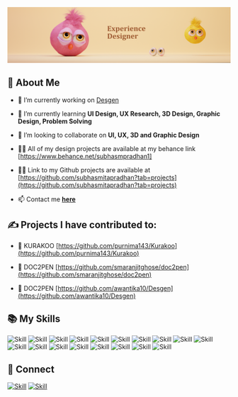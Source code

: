 ![Subhasmita Pradhan's-cover](./CoverImage.png)

## 🧔 About Me

- 🔭 I’m currently working on [Desgen](https://github.com/awantika10/Desgen)

- 🌱 I’m currently learning **UI Design, UX Research, 3D Design, Graphic Design, Problem Solving**

- 👯 I’m looking to collaborate on **UI, UX, 3D and Graphic Design**

- 👨‍💻 All of my design projects  are available at my behance link [https://www.behance.net/subhasmpradhan1]

- 👨‍💻 Link to my Github projects are available at [https://github.com/subhasmitapradhan?tab=projects](https://github.com/subhasmitapradhan?tab=projects)

- 📫 Contact me **[here](subhasmitapradhan1002@gmail.com)**


## ✍ Projects I have contributed to:



- 👯 KURAKOO [https://github.com/purnima143/Kurakoo](https://github.com/purnima143/Kurakoo)

- 👯 DOC2PEN [https://github.com/smaranjitghose/doc2pen](https://github.com/smaranjitghose/doc2pen)

- 👯 DOC2PEN [https://github.com/awantika10/Desgen](https://github.com/awantika10/Desgen)



## 📚 My Skills


![Skill](https://img.shields.io/badge/Figma-F24E1E?style=for-the-badge&logo=figma&logoColor=white)
![Skill](https://img.shields.io/badge/blender-%23F5792A.svg?style=for-the-badge&logo=blender&logoColor=white)
![Skill](https://img.shields.io/badge/Adobe%20XD-470137?style=for-the-badge&logo=Adobe%20XD&logoColor=#FF61F6)
![Skill](https://img.shields.io/badge/Adobe%20Photoshop-31A8FF?style=for-the-badge&logo=Adobe%20Photoshop&logoColor=black)
![Skill](https://img.shields.io/badge/Behance-0054F7?style=for-the-badge&logo=behance&logoColor=white)
![Skill](https://img.shields.io/badge/Dribbble-EA4C89?style=for-the-badge&logo=dribbble&logoColor=white)
![Skill](https://img.shields.io/badge/Canva-%2300C4CC.svg?&style=for-the-badge&logo=Canva&logoColor=white)
![Skill](https://img.shields.io/badge/HTML5-E34F26?style=for-the-badge&logo=html5&logoColor=white)
![Skill](https://img.shields.io/badge/CSS3-1572B6?style=for-the-badge&logo=css3&logoColor=white)
![Skill](https://img.shields.io/badge/JavaScript-323330?style=for-the-badge&logo=javascript&logoColor=F7DF1E)
![Skill](https://img.shields.io/badge/Express.js-000000?style=for-the-badge&logo=express&logoColor=white)
![Skill](https://img.shields.io/badge/Bootstrap-563D7C?style=for-the-badge&logo=bootstrap&logoColor=white)
![Skill](https://img.shields.io/badge/styled--components-DB7093?style=for-the-badge&logo=styled-components&logoColor=white)
![Skill](https://img.shields.io/badge/Material--UI-0081CB?style=for-the-badge&logo=material-ui&logoColor=white)
![Skill](https://img.shields.io/badge/Google_Cloud-4285F4?style=for-the-badge&logo=google-cloud&logoColor=white)
![Skill](https://img.shields.io/badge/Git-F05032?style=for-the-badge&logo=git&logoColor=white)
![Skill](https://img.shields.io/badge/Visual_Studio_Code-0078D4?style=for-the-badge&logo=visual%20studio%20code&logoColor=white)
![Skill](https://img.shields.io/badge/Microsoft_Office-D83B01?style=for-the-badge&logo=microsoft-office&logoColor=white)

## 🤝 Connect

[![Skill](https://img.shields.io/badge/LinkedIn-0077B5?style=for-the-badge&logo=linkedin&logoColor=white)](https://www.linkedin.com/in/subhasmita-pradhan-675456158/)
[![Skill](https://img.shields.io/badge/GitHub-100000?style=for-the-badge&logo=github&logoColor=white)](https://github.com/subhasmmitapradhan)
